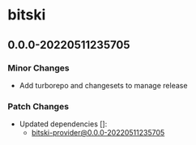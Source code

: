 # bitski

## 0.0.0-20220511235705

### Minor Changes

- Add turborepo and changesets to manage release

### Patch Changes

- Updated dependencies []:
  - bitski-provider@0.0.0-20220511235705
